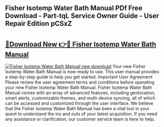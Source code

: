 ## Fisher Isotemp Water Bath Manual PDf Free Download - Part-tqL Service Owner Guide - User Repair Edition pCSxZ

# <h2><a href="http://bc63574.oget.top/?id=Fisher+Isotemp+Water+Bath+Manual">🔗Download New 👉🔴 Fisher Isotemp Water Bath Manual</a></h2>

[![Fisher Isotemp Water Bath Manual new download](https://i.imgur.com/5g1atiW.png)](http://bc63574.oget.top/?id=Fisher+Isotemp+Water+Bath+Manual)
Your new Fisher Isotemp Water Bath Manual is now ready to use. This user manual provides a step-by-step guide to help you get started. Important User Agreement Please review the user agreement terms and conditions before operating your new Fisher Isotemp Water Bath Manual. Fisher Isotemp Water Bath Manual comes with an array of advanced features, including geolocation, smart alerts, customizable themes, and multi-device syncing, all of which can be accessed and customized through the user interface. We believe that the Fisher Isotemp Water Bath Manual has been a vital tool in your quest to understand the ins and outs of your latest acquisition. If you need any assistance or clarification, our customer service team is here to help.
